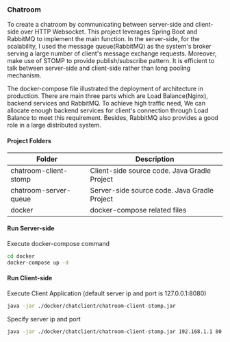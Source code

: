 ### Chatroom

To create a chatroom by communicating between server-side and client-side over HTTP Websocket. This project leverages Spring Boot and RabbitMQ to implement the main function. In the server-side, for the scalability, I used the message queue(RabbitMQ) as the system's broker serving a large number of client's message exchange requests. Moreover, make use of STOMP to provide publish/subscribe pattern. It is efficient to talk between server-side and client-side rather than long pooling mechanism.

The docker-compose file illustrated the deployment of architecture in production. There are main three parts which are Load Balance(Nginx), backend services and RabbitMQ. To achieve high traffic need, We can allocate enough backend services for client's connection through Load Balance to meet this requirement. Besides, RabbitMQ also provides a good role in a large distributed system.

#### Project Folders
| Folder  |  Description  |
| ------------ | ------------ |
|  chatroom-client-stomp | Client-side source code. Java Gradle Project  |
|  chatroom-server-queue | Server-side source code. Java Gradle Project |
| docker |  docker-compose related files |

#### Run Server-side
Execute docker-compose command
```bash
cd docker
docker-compose up -d
```

#### Run Client-side
Execute Client Application (default server ip and port is 127.0.0.1:8080)
```bash
java -jar ./docker/chatclient/chatroom-client-stomp.jar
```
Specify server ip and port
```bash
java -jar ./docker/chatclient/chatroom-client-stomp.jar 192.168.1.1 80
```

